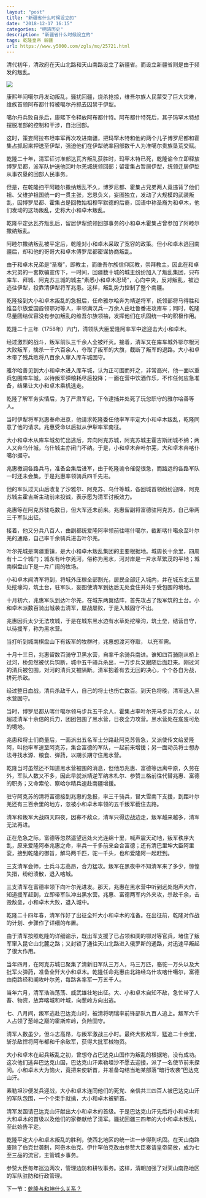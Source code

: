 ```yaml
---
layout: "post"
title: "新疆省什么时候设立的"
date: "2018-12-17 16:15"
categories: "明清历史"
description: "新疆省什么时候设立的"
tags: 乾隆皇帝 新疆
url: https://www.y5000.com/zgls/mq/25721.html
---
```






清代初年，清政府在天山北路和天山南路设立了新疆省。而设立新疆省则是由于频发的叛乱。

![](https://img.y5000.com/uploads/allimg/170922/13-1F922152240202.jpg)

康熙年间噶尔丹发动叛乱，骚扰回疆，烧杀抢掠，维吾尔族人民蒙受了巨大灾难，维族首领阿布都什特被噶尔丹抓去囚禁于伊犁。

噶尔丹兵败自杀后，康熙下令释放阿布都什特。阿布都什特死后，其子玛罕木特想摆脱准部的控制和干涉，自治回部。

这时，策妄阿拉布坦率军再次攻进南疆，把玛罕木特和他的两个儿子博罗尼都和霍集占抓起来押送至伊犁，强迫他们在伊犁统率回部数千人为准噶尔贵族垦荒交赋。

乾隆二十年，清军征讨准部达瓦齐叛乱获胜时，玛罕木特已死，乾隆谕令立即释放博罗尼都，派军队护送他回叶尔羌城统领回部；留霍集占暂居伊犁，统领迁居伊犁从事农垦的回部人民事务。

但是，在乾隆扫平阿睦尔撒纳叛乱不久，博罗尼都、霍集占兄弟两人竟违背了他们祖、父维护祖国统一的一贯主张，忘恩负义，妄图独立，发动了大规模的武装叛乱，因博罗尼都、霍集占是回教始祖穆罕默德的后裔，回语中称圣裔为和卓木，他们发动的这场叛乱，史称大小和卓木叛乱。

乾隆平定达瓦齐叛乱后，留居伊犁统领回部事务的小和卓木霍集占曾参加了阿睦尔撒纳叛乱。

阿睦尔撒纳叛乱被平定后，乾隆对小和卓木采取了宽容的政策。但小和卓木逃回南疆后，却和他的哥哥大和卓木傅罗尼都密谋协商叛乱。

由于和卓木兄弟是“圣裔”，即教主，而维吾尔族信仰回教，崇拜教主，因此在和卓木兄弟的一套欺骗宣传下，一时间，回疆数十城的城主纷纷加入了叛乱集团，只布库车、拜城、阿克苏三城的城主“素悉小和卓木忍埼”，心向中央，反对叛乱，被迫逃往伊犁，投靠清伊犁将军兆患。这样，叛乱势力控制了整个南疆。

乾隆接到大小和卓木叛乱的急报后，任命雅尔哈奔为靖逆将军，统领部将马得胜和维吾尔族爱国酋领鄂对等人，率领满汉兵一万余人由吐鲁番进攻库车；同时，乾隆尽量团结优容没有参加叛乱的维吾尔族领袖，发挥他们在巩固统一中的积极作用。

乾隆二十三年（1758年）六门，清领队大臣爱隆阿率军中途迎击大小和卓木。

经过激烈的战斗，叛军前队三千余人全被歼灭。接着，清军又在库车城外鄂尔根河大败叛军，擒杀一千六百余人，夺取了叛军的大旗，截断了叛军的退路。大小和卓木带了残兵败将八百余人窜入库车城固守。

雅尔哈善见到大小和卓木进入库车城，认为正可围而歼之，非常高兴，他一面以重兵包围库车城，以待叛军弹粮耗尽后投降；一面在营中饮酒作乐，不作任何应急准备，结果让大小和卓木乘机逃走。

乾隆了解军务实情后，为了严肃军纪，下令逮捕并处死了玩忽职守的雅尔哈善等人。

当时伊犁将军兆惠奉命进京，他请求乾隆委任他率军平定大小和卓木叛乱，乾隆同意了他的请求。兆惠受命以后拟从伊犁率军南征。

大小和卓木从库车城匆忙出逃后，奔向阿克苏城，阿克苏城主霍吉斯闭城不纳；两人又奔乌什城，乌什城主亦闭门不纳。于是，小和卓木奔叶尔芜，大和卓木奔喀仆噶尔据守。

兆惠檄调各路兵马，准备会集后进军，由于乾隆谕令催促很急，而路远的各路军队一时还未会集，于是兆惠率领骑兵四千先进。

他的军队过天山后收复了沙雅尔、阿克苏、乌什等城，各回城首领纷纷迎降，阿克苏城主霍吉斯主动前来投诚，表示愿为清军讨叛效力。

兆惠等在阿克苏驻屯数日，但大军还未前来。兆惠留副将富德驻阿克苏，自己带两三千军队出征。

接着，他又分兵八百人，由副都统爱隆阿率领前往喀什噶尔，截断喀什噶氽至叶尔羌的通路，自己率千余骑兵进击叶尔羌。

叶尔羌城是南疆重镇，是大小和卓木叛乱集团的主要根据地。城周长十余里，四周有十二个城门；城东有叶尔羌河，俗称为黑水，河对岸是一片水草繁茂的平地；城南棋盘山下是一片广阔的牧场。

小和卓木闻清军将到，将城外庄稼全部割光，居民全部迁入城内，并在城东北五里处挖壕沟，筑土台，驻军队，妄图使清军到达后无处食住并处于受包围的境地。

十月初六，兆惠军队到达叶尔羌，在城东两翼结阵，首先攻占了叛军筑的土台。小和卓木派数百骑出城袭击清军，屡战屡败，于是入城固守不出。

兆惠因兵太少无法攻城，于是在城东黑水边有水草处挖壕沟，筑土垒，结营自守，以待援军，称为黑水营。

当打听到城南棋盘山下有叛军的牧群时，兆惠想渡河夺取， 以充军需。

十月十三日，兆惠留数百骑守卫黑水营，自率千余骑兵南进。谁知四百骑刚从桥上过河，桥忽然被伏兵钩断，城中五千骑兵杀出，一万步兵又跟随后面赶来。刚过河的清兵被包围，对河的清兵又被隔断。清军抱着有去无回的决心，个个各自为战，拼死杀敌。

经过整日血战，清兵杀敌千人，自己的将士也伤亡数百。到天色将晚，清军退入黑水营固守。

当时，博罗尼都从喀什噶尔领马步兵五千余人，霍集占率叶尔羌马步兵万余人，以超过清军十余倍的兵力，团团包围了黑水营，日夜全力攻营。黑水营处在岌岌可危的境地。

兆患和将士们商量后，一面派出五名军士分路赴阿克苏告急，又派使传文给爱隆阿，叫他率军速至阿克苏，集合富德的军队，一起前来增援；另一面动员将士想办法寻找水源、粮食、弹药，以期长期守住黑水营。

乾隆当时虽然还不知道黑水营被围的消息，但他恐兆惠、富德等远离中原，久劳在外，军队人数又不多，因此早就派靖逆军纳木札尔、参赞三格前往代替兆惠、富德的职务；又命索伦、察哈尔精兵速赴南疆增援。

驻守阿克苏的清将富德接到兆惠的急报，率三千骑兵，冒大雪南下支援，到距叶尔羌还有三百余里的地方，忽被小和卓木率领的五千叛军截住去路。

清军和叛军大战四天四夜，因寡不敌众，清军只得边战边走，叛军越来越多，清军无法再进。

正在危急之际，富德等忽然遥望远处火光连绵十里，喊声震天动地，叛军秩序大乱，原来爱隆阿奉兆惠之命，率兵一千多前来会合富德；还有清巴里坤大臣阿里衮，接到乾隆的御旨，解马两千匹，驼一千头，也和爱隆阿一起赶到。

三支清军会师，士兵斗志高昂，合力猛攻。叛军在黑夜中不知清军来了多少，惊惶失措，纷纷溃散，退入喀城。

三支清军在富德率领下向叶尔羌进发。那天，兆惠在黑水营中听到远处炮声大作，知道援军赶到，立即带军队冲出黑水营。兆惠、富德两军内外夹攻，杀敌千余，击毁敌垒，小和卓木大败，退入城中。

乾隆二十四年春，清军作好了出征全歼大小和卓木的准备。在出征前，乾隆对作战的计划、步骤作了详细的布置。

由于清军按照乾隆的详细谕示，既出军支援了已占领和阒的鄂对等官兵，堵住了叛军窜入昆仑山北麓之路；又封锁了通往天山北路进入俄罗斯的通路，对迅速平叛起了很大作用。

当年四月，在阿克苏城已聚集了清新旧军队三万人，马三万匹，骆驼一万头以及大批军火弹药，准备全歼大小和卓木。乾隆任命兆惠由北路经乌什攻喀什噶尔，富德由南路经和阒攻叶尔羌，每路各率军一万五千人。

当年六月，清军浩浩荡荡、威武雄壮地出征。大、小和卓木自知不敌，急忙带了人畜、物资，放弃喀城和叶城，向葱岭方向出逃。

七、八月间，叛军逃赴巴达克山时，被清将明瑞率前锋部队九百人追上。叛军六千人占领了葱岭之巅的霍斯库岭，负险固守。

清军人数虽少，但斗志高昂，与叛军激战三小时。最终大败敌军，猛追二十余里，斩杀敌悍将阿布都和千余敌军，获得大批军械物资。

大小和卓木在起兵叛乱之初，曾想夺占巴达克山国作为叛乱的根据地，没有成功。这次他们逃奔巴达克山国，巴达克山汗素勒坦沙不愿去迎接，派了一名使节前来探问。小和卓木大为恼火，竟把来使斩首，并准备勾结当地某部落“暗行攻袭”巴达克山汗。

素勒坦沙便发兵迎战，大小和卓木连同他们的死党、亲信共三四百人被巴达克山汗的军队包围，一个个束手就擒，大小和卓木被斩首。

清军发函请巴达克山汗献出大小和卓木的首级。于是巴达克山汗先后将小和卓木和大和卓木的首级以及他们的家眷献给了清军。骚扰回疆三四年的大小和卓木叛乱，至此始告平定。

乾隆平定大小和卓木叛乱的胜利，使西北地区的统一进一步得到巩固。在天山南路废除了伯克世袭制，阿奇木伯克、伊什罕伯克改由参赞大臣奏请皇帝简放，成为七至三品的流官，主管城乡事务。

参赞大臣每年巡边两次，管理边防和耕牧事务。这样，清朝加强了对天山南路地区的军队驻防和行政管理。

下一节：[乾隆与和坤什么关系？](https://www.y5000.com/zgls/mq/25722.html)
